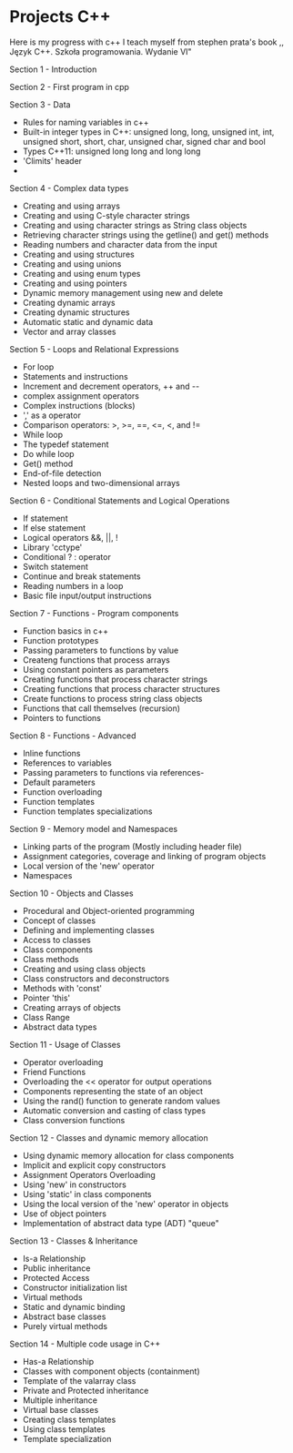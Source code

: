 # Projects C++

Here is my progress with c++
I teach myself from stephen prata's book ,, Język C++. Szkoła programowania. Wydanie VI"

Section 1 - Introduction

Section 2 - First program in cpp  

Section 3 - Data
- Rules for naming variables in c++
- Built-in integer types in C++: unsigned long, long, unsigned int, int, unsigned short, short, char, unsigned char, signed char and bool
- Types C++11: unsigned long long and long long
- 'Climits' header
- 

Section 4 - Complex data types
- Creating and using arrays
- Creating and using C-style character strings
- Creating and using character strings as String class objects
- Retrieving character strings using the getline() and get() methods
- Reading numbers and character data from the input
- Creating and using structures
- Creating and using unions
- Creating and using enum types
- Creating and using pointers
- Dynamic memory management using new and delete
- Creating dynamic arrays
- Creating dynamic structures
- Automatic static and dynamic data
- Vector and array classes

Section 5 - Loops and Relational Expressions
- For loop
- Statements and instructions
- Increment and decrement operators, ++ and --
- complex assignment operators
- Complex instructions (blocks)
- ',' as a operator
- Comparison operators: >, >=, ==, <=, <, and !=
- While loop
- The typedef statement
- Do while loop
- Get() method
- End-of-file detection
- Nested loops and two-dimensional arrays

Section 6 - Conditional Statements and Logical Operations
- If statement
- If else statement
- Logical operators &&, ||, !
- Library 'cctype'
- Conditional ? : operator
- Switch statement
- Continue and break statements
- Reading numbers in a loop
- Basic file input/output instructions

Section 7 - Functions - Program components
- Function basics in c++
- Function prototypes
- Passing parameters to functions by value
- Createng functions that process arrays
- Using constant pointers as parameters
- Creating functions that process character strings
- Creating functions that process character structures
- Create functions to process string class objects
- Functions that call themselves (recursion)
- Pointers to functions

Section 8 - Functions - Advanced
- Inline functions
- References to variables
- Passing parameters to functions via references- 
- Default parameters
- Function overloading
- Function templates
- Function templates specializations

Section 9 - Memory model and Namespaces
- Linking parts of the program (Mostly including header file)
- Assignment categories, coverage and linking of program objects
- Local version of the 'new' operator
- Namespaces

Section 10 - Objects and Classes 
- Procedural and Object-oriented programming
- Concept of classes
- Defining and implementing classes
- Access to classes
- Class components
- Class methods
- Creating and using class objects
- Class constructors and deconstructors
- Methods with 'const'
- Pointer 'this'
- Creating arrays of objects
- Class Range
- Abstract data types

Section 11 - Usage of Classes  
- Operator overloading
- Friend Functions
- Overloading the << operator for output operations
- Components representing the state of an object
- Using the rand() function to generate random values
- Automatic conversion and casting of class types
- Class conversion functions

Section 12 - Classes and dynamic memory allocation  
- Using dynamic memory allocation for class components
- Implicit and explicit copy constructors
- Assignment Operators Overloading
- Using 'new' in constructors
- Using 'static' in class components
- Using the local version of the 'new' operator in objects
- Use of object pointers
- Implementation of abstract data type (ADT) "queue"

Section 13 - Classes & Inheritance
- Is-a Relationship
- Public inheritance
- Protected Access
- Constructor initialization list
- Virtual methods
- Static and dynamic binding
- Abstract base classes
- Purely virtual methods

Section 14 - Multiple code usage in C++
- Has-a Relationship
- Classes with component objects (containment)
- Template of the valarray class
- Private and Protected inheritance
- Multiple inheritance
- Virtual base classes
- Creating class templates
- Using class templates
- Template specialization
